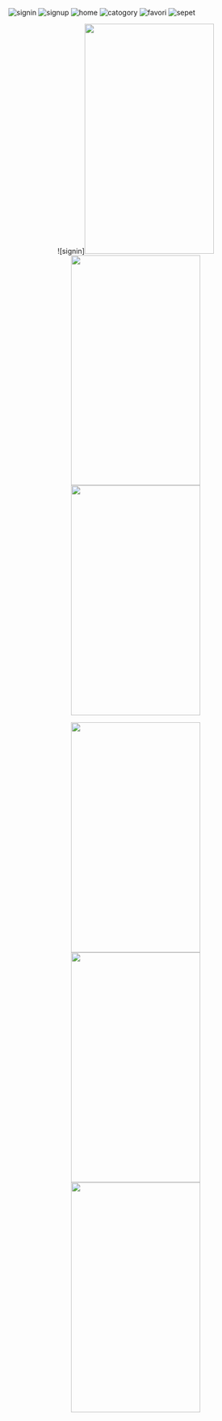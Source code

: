 ![signin](https://user-images.githubusercontent.com/74530692/193116863-bbf70bee-e827-46ee-9478-d2b2319fcc1b.png)
![signup](https://user-images.githubusercontent.com/74530692/193116889-2d866005-5e9d-4583-957f-78148fb93808.png)
![home](https://user-images.githubusercontent.com/74530692/193116917-84b1cbbb-11e0-49b7-a268-694efc47117b.png)
![catogory](https://user-images.githubusercontent.com/74530692/193116936-58c4def6-031e-4073-93d5-43ce2c300c22.png)
![favori](https://user-images.githubusercontent.com/74530692/193116939-0652f044-6d63-4a71-8d80-5a16df3c243d.png)
![sepet](https://user-images.githubusercontent.com/74530692/193116945-221be111-bc53-4c7e-8692-b95a9edd07b7.png)
<p align="center">
  ![signin]<img src=(https://user-images.githubusercontent.com/74530692/193116863-bbf70bee-e827-46ee-9478-d2b2319fcc1b.png) width="256" height="455">
  <img src=(https://user-images.githubusercontent.com/74530692/193116889-2d866005-5e9d-4583-957f-78148fb93808.png) width="256" height="455">
  <img src=(https://user-images.githubusercontent.com/74530692/193116917-84b1cbbb-11e0-49b7-a268-694efc47117b.png) width="256" height="455">
</p>
<p align="center">
  <img src=(https://user-images.githubusercontent.com/74530692/193116936-58c4def6-031e-4073-93d5-43ce2c300c22.png) width="256" height="455">
  <img src=(https://user-images.githubusercontent.com/74530692/193116939-0652f044-6d63-4a71-8d80-5a16df3c243d.png) width="256" height="455">
  <img src=(https://user-images.githubusercontent.com/74530692/193116945-221be111-bc53-4c7e-8692-b95a9edd07b7.png) width="256" height="455">
</p>
